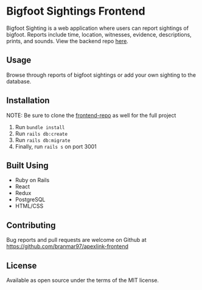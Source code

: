# Bigfoot Sightings Frontend

Bigfoot Sighting is a web application where users can report sightings of bigfoot. Reports include time, location, witnesses, evidence, descriptions, prints, and sounds. View the backend repo [here](https://github.com/branmar97/bigfoot-sightings-frontend).

## Usage

Browse through reports of bigfoot sightings or add your own sighting to the database.

## Installation

NOTE: Be sure to clone the [frontend-repo](https://github.com/branmar97/bigfoot-sightings-frontend) as well for the full project

1. Run `bundle install`
2. Run `rails db:create`
3. Run `rails db:migrate`
4. Finally, run `rails s` on port 3001

## Built Using

* Ruby on Rails
* React
* Redux
* PostgreSQL
* HTML/CSS

## Contributing

Bug reports and pull requests are welcome on Github at https://github.com/branmar97/apexlink-frontend

## License

Available as open source under the terms of the MIT license.
